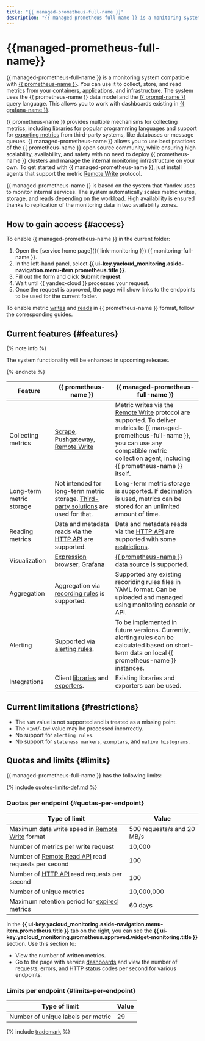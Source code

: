 ```yaml
---
title: "{{ managed-prometheus-full-name }}"
description: "{{ managed-prometheus-full-name }} is a monitoring system compatible with {{ prometheus-name }}. You can use it to collect, store, and read metrics from your containers, applications, and infrastructure. The system uses the {{ prometheus-name }} data model and the {{ promql-name }} query language. Thus, you can work with dashboards existing in {{ grafana-name }}."
---
```


# {{managed-prometheus-full-name}}

{{ managed-prometheus-full-name }} is a monitoring system compatible with [{{ prometheus-name }}](https://prometheus.io/docs/introduction/overview/). You can use it to collect, store, and read metrics from your containers, applications, and infrastructure. The system uses the {{ prometheus-name }} data model and the [{{ promql-name }}](https://prometheus.io/docs/prometheus/latest/querying/basics/) query language. This allows you to work with dashboards existing in [{{ grafana-name }}](https://grafana.com/grafana/).

{{ prometheus-name }} provides multiple mechanisms for collecting metrics, including [libraries](https://prometheus.io/docs/instrumenting/clientlibs/) for popular programming languages and support for [exporting metrics](https://prometheus.io/docs/instrumenting/exporters/) from third-party systems, like databases or message queues. {{ managed-prometheus-name }} allows you to use best practices of the {{ prometheus-name }} open source community, while ensuring high scalability, availability, and safety with no need to deploy {{ prometheus-name }} clusters and manage the internal monitoring infrastructure on your own. To get started with {{ managed-prometheus-name }}, just install agents that support the metric [Remote Write](https://prometheus.io/docs/prometheus/latest/configuration/configuration/#remote_write) protocol.

{{ managed-prometheus-name }} is based on the system that Yandex uses to monitor internal services. The system automatically scales metric writes, storage, and reads depending on the workload. High availability is ensured thanks to replication of the monitoring data in two availability zones.

## How to gain access {#access}

To enable {{ managed-prometheus-name }} in the current folder:

1. Open the [service home page]({{ link-monitoring }}) {{ monitoring-full-name }}.
1. In the left-hand panel, select **{{ ui-key.yacloud_monitoring.aside-navigation.menu-item.prometheus.title }}**.
1. Fill out the form and click **Submit request**.
1. Wait until {{ yandex-cloud }} processes your request.
1. Once the request is approved, the page will show links to the endpoints to be used for the current folder.

To enable metric [writes](ingestion/index.md) and [reads](querying/index.md) in {{ prometheus-name }} format, follow the corresponding guides.

## Current features {#features}

{% note info %}

The system functionality will be enhanced in upcoming releases.

{% endnote %}


| Feature | {{ prometheus-name }} | {{ managed-prometheus-full-name }} |
--- | --- | ---
| Collecting metrics | [Scrape](https://prometheus.io/docs/prometheus/latest/configuration/configuration/#scrape_config), [Pushgateway](https://prometheus.io/docs/instrumenting/pushing/), [Remote Write](https://prometheus.io/docs/prometheus/latest/configuration/configuration/#remote_write) | Metric writes via the [Remote Write](https://prometheus.io/docs/prometheus/latest/configuration/configuration/#remote_write) protocol are supported. To deliver metrics to {{ managed-prometheus-full-name }}, you can use any compatible metric collection agent, including {{ prometheus-name }} itself. |
| Long-term metric storage | Not intended for long-term metric storage. [Third-party solutions](https://prometheus.io/docs/prometheus/latest/storage/#existing-integrations) are used for that. | Long-term metric storage is supported. If [decimation](../../concepts/decimation.md) is used, metrics can be stored for an unlimited amount of time. |
| Reading metrics | Data and metadata reads via the [HTTP API](https://prometheus.io/docs/prometheus/latest/querying/api/) are supported. | Data and metadata reads via the [HTTP API](https://prometheus.io/docs/prometheus/latest/querying/api/) are supported with some [restrictions](querying/grafana.md#restrictions). |
| Visualization | [Expression browser](https://prometheus.io/docs/visualization/browser/), [Grafana](https://prometheus.io/docs/visualization/grafana/) | [{{ prometheus-name }} data source](https://grafana.com/docs/grafana/latest/datasources/prometheus/) is supported. |
| Aggregation | Aggregation via [recording rules](https://prometheus.io/docs/prometheus/latest/configuration/recording_rules/) is supported. | Supported any existing recoriding rules files in YAML format. Can be uploaded and managed using monitoring console or API. |
| Alerting | Supported via [alerting rules](https://prometheus.io/docs/prometheus/latest/configuration/alerting_rules/). | To be implemented in future versions. Currently, alerting rules can be calculated based on short-term data on local {{ prometheus-name }} instances. |
| Integrations | Client [libraries](https://prometheus.io/docs/instrumenting/clientlibs/) and [exporters](https://prometheus.io/docs/instrumenting/exporters/). | Existing libraries and exporters can be used. |


## Current limitations {#restrictions}

* The `NaN` value is not supported and is treated as a missing point.
* The `+Inf`/`-Inf` value may be processed incorrectly.
* No support for `alerting rules`.
* No support for `staleness markers`, `exemplars`, and `native histograms`.

## Quotas and limits {#limits}

{{ managed-prometheus-full-name }} has the following limits:

{% include [quotes-limits-def.md](../../../_includes/quotes-limits-def.md) %}

### Quotas per endpoint {#quotas-per-endpoint}

| Type of limit | Value |
----- | -----
| Maximum data write speed in [Remote Write](https://prometheus.io/docs/prometheus/latest/configuration/configuration/#remote_write) format | 500 requests/s and 20 MB/s |
| Number of metrics per write request | 10,000 |
| Number of [Remote Read API](https://prometheus.io/docs/prometheus/latest/querying/remote_read_api) read requests per second | 100 |
| Number of [HTTP API](https://prometheus.io/docs/prometheus/latest/querying/api/) read requests per second | 100 |
| Number of unique metrics | 10,000,000 |
| Maximum retention period for [expired metrics](../../concepts/ttl.md) | 60 days |

In the **{{ ui-key.yacloud_monitoring.aside-navigation.menu-item.prometheus.title }}** tab on the right, you can see the **{{ ui-key.yacloud_monitoring.prometheus.approved.widget-monitoring.title }}** section. Use this section to:

* View the number of written metrics.
* Go to the page with service [dashboards](../../concepts/visualization/dashboard) and view the number of requests, errors, and HTTP status codes per second for various endpoints.

### Limits per endpoint {#limits-per-endpoint}

| Type of limit | Value |
----- | -----
| Number of unique labels per metric | 29 |

{% include [trademark](../../../_includes/monitoring/trademark.md) %}
